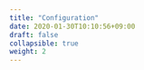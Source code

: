 ```yaml
---
title: "Configuration"
date: 2020-01-30T10:10:56+09:00
draft: false
collapsible: true
weight: 2
---
```

